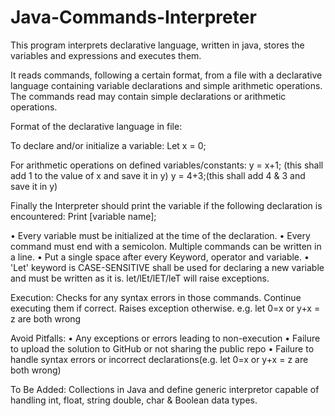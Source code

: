 # Java-Commands-Interpreter
This program interprets declarative language, written in java, stores the variables and expressions and executes them.

It reads commands, following a certain format, from a file with a declarative language containing variable declarations and simple arithmetic operations.
The commands read may contain simple declarations or arithmetic operations.

Format of the declarative language in file:

To declare and/or initialize a variable:
Let x = 0;

For arithmetic operations on defined variables/constants:
y = x+1; (this shall add 1 to the value of x and save it in y)
y = 4+3;(this shall add 4 & 3 and save it in y)

Finally the Interpreter should print the variable if the following declaration is encountered:
Print [variable name];

•   Every variable must be initialized at the time of the declaration.
•   Every command must end with a semicolon. Multiple commands can be written in a line.
•   Put a single space after every Keyword, operator and variable. 
•   'Let' keyword is CASE-SENSITIVE shall be used for declaring a new variable and must be written as it is. let/lEt/lET/leT will raise exceptions.


Execution:
Checks for any syntax errors in those commands. Continue executing them if correct. Raises exception otherwise.
e.g. let 0=x or y+x = z are both wrong

Avoid Pitfalls:
•	Any exceptions or errors leading to non-execution
•	Failure to upload the solution to GitHub or not sharing the public repo
•	Failure to handle syntax errors or incorrect declarations(e.g. let 0=x or y+x = z are both wrong)

To Be Added:
Collections in Java and define generic interpretor capable of handling int, float, string double, char & Boolean data types.

